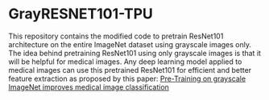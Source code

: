# GrayRESNET101-TPU
This repository contains the modified code to pretrain ResNet101 architecture on the entire ImageNet dataset using grayscale images only.
The idea behind pretraining ResNet101 using only grayscale images is that it will be helpful for medical images. Any deep learning model applied to medical images can use this pretrained ResNet101 for efficient and better feature extraction as proposed by this paper: [Pre-Training on grayscale ImageNet improves medical image classification](http://openaccess.thecvf.com/content_ECCVW_2018/papers/11134/Xie_Pre-training_on_Grayscale_ImageNet_Improves_Medical_Image_Classification_ECCVW_2018_paper.pdf)

